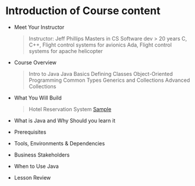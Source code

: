 # Introduction of Course content

+ Meet Your Instructor
  > Instructor: Jeff Phillips
  > Masters in CS
  > Software dev > 20 years
  > C, C++, Flight control systems for avionics
  > Ada, Flight control systems for apache helicopter
  
+ Course Overview
  > Intro to Java
  > Java Basics
  > Defining Classes
  > Object-Oriented Programming
  > Common Types
  > Generics and Collections
  > Advanced Collections
+ What You Will Build
  > Hotel Reservation System
  > [Sample](https://github.com/sarinograsso/hotel-reservation)
+ What is Java and Why Should you learn it
+ Prerequisites
+ Tools, Environments & Dependencies
+ Business Stakeholders
+ When to Use Java
+ Lesson Review
